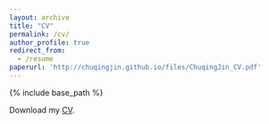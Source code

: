 ```yaml
---
layout: archive
title: "CV"
permalink: /cv/
author_profile: true
redirect_from:
  - /resume
paperurl: 'http://chuqingjin.github.io/files/ChuqingJin_CV.pdf'
---
```


{% include base_path %}

Download my [CV](http://chuqingjin.github.io/files/ChuqingJin_CV.pdf). 